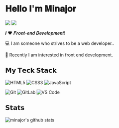 # 𝐇𝐞𝐥𝐥𝐨 𝐈'𝐦 𝐌𝐢𝐧𝐚𝐣𝐨𝐫

[![](https://img.shields.io/badge/-@minajorboi-%231DA1F2?style=flat-square&logo=twitter&logoColor=ffffff)](https://twitter.com/minajorboi)
[![](https://img.shields.io/badge/-@minajor-boi%23181717?style=flat-square&logo=github)](https://github.com/minajor-boi)


𝑰 ❤️ 𝑭𝒓𝒐𝒏𝒕-𝒆𝒏𝒅 𝑫𝒆𝒗𝒆𝒍𝒐𝒑𝒎𝒆𝒏𝒕!

:computer: I am someone who strives to be a web developer..

:vulcan_salute: Recently I am interested in front end development.


## 𝗠𝘆 𝗧𝗲𝗰𝗸 𝗦𝘁𝗮𝗰𝗸

![HTML5](https://img.shields.io/badge/-HTML5-%23E44D27?style=flat-square&logo=html5&logoColor=ffffff)
![CSS3](https://img.shields.io/badge/-CSS3-%231572B6?style=flat-square&logo=css3)
![JavaScript](https://img.shields.io/badge/-JavaScript-%23F7DF1C?style=flat-square&logo=javascript&logoColor=000000&labelColor=%23F7DF1C&color=%23FFCE5A)


![Git](https://img.shields.io/badge/-Git-%23F05032?style=flat-square&logo=git&logoColor=%23ffffff)
![GitLab](https://img.shields.io/badge/-GitLab-FCA121?style=flat-square&logo=gitlab)
![VS Code](https://img.shields.io/badge/-VSCode-%23007ACC?style=flat-square&logo=visual-studio-code)

## 𝗦𝘁𝗮𝘁𝘀

![minajor's github stats](https://github-readme-stats.vercel.app/api?username=minajor-boi&show_icons=true&theme=dracula)
